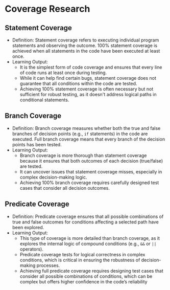  
# Coverage Research

## Statement Coverage
- Definition: Statement coverage refers to executing individual program statements and observing the outcome. 100% statement coverage is achieved when all statements in the code have been executed at least once.
- Learning Output:
  - It is the simplest form of code coverage and ensures that every line of code runs at least once during testing.
  - While it can help find certain bugs, statement coverage does not guarantee that all conditions within the code are tested.
  - Achieving 100% statement coverage is often necessary but not sufficient for robust testing, as it doesn't address logical paths in conditional statements.

## Branch Coverage
- Definition: Branch coverage measures whether both the true and false branches of decision points (e.g., `if` statements) in the code are executed. Full branch coverage means that every branch of the decision points has been tested.
- Learning Output:
  - Branch coverage is more thorough than statement coverage because it ensures that both outcomes of each decision (true/false) are tested.
  - It can uncover issues that statement coverage misses, especially in complex decision-making logic.
  - Achieving 100% branch coverage requires carefully designed test cases that consider all decision outcomes.

## Predicate Coverage
- Definition: Predicate coverage ensures that all possible combinations of true and false outcomes for conditions affecting a selected path have been explored.
- Learning Output:
  - This type of coverage is more detailed than branch coverage, as it explores the internal logic of compound conditions (e.g., `&&` or `||` operators).
  - Predicate coverage tests for logical correctness in complex conditions, which is critical in ensuring the robustness of decision-making processes.
  - Achieving full predicate coverage requires designing test cases that consider all possible combinations of conditions, which can be complex but offers higher confidence in the code’s reliability